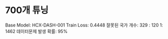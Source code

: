 # 700개 튜닝

Base Model: HCX-DASH-001
Train Loss: 0.4448
잘못된 국가 개수: 329
: 120
 1: 1462
데이터문제 발생 확률: 95%